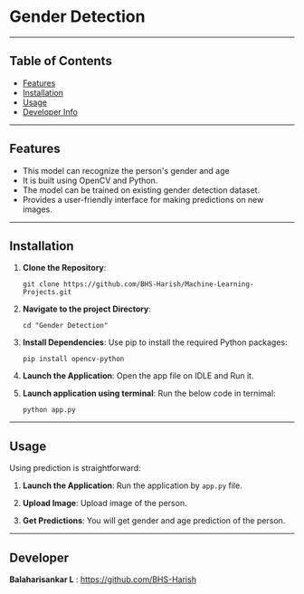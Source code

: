 #  Gender Detection
---
## Table of Contents

- [Features](#features)
- [Installation](#installation)
- [Usage](#usage)
- [Developer Info](#Developer)

---

## Features

- This model can recognize the person's gender and age
- It is built using OpenCV and Python.
- The model can be trained on existing gender detection dataset.
- Provides a user-friendly interface for making predictions on new images.

---
## Installation

1. **Clone the Repository**:
   ```
   git clone https://github.com/BHS-Harish/Machine-Learning-Projects.git
   ```

2. **Navigate to the project Directory**:
   ```
   cd "Gender Detection"
   ```

3. **Install Dependencies**:
   Use pip to install the required Python packages:
   ```
   pip install opencv-python
   ```

4. **Launch the Application**:
   Open the app file on IDLE and Run it.

5. **Launch application using terminal**:
   Run the below code in ternimal:
   ```
   python app.py
   ```

---

## Usage

Using prediction is straightforward:

1. **Launch the Application**: Run the application by `app.py` file.

2. **Upload Image**: Upload image of the person.

3. **Get Predictions**: You will get gender and age prediction of the person.

---
## Developer
**Balaharisankar L** : https://github.com/BHS-Harish